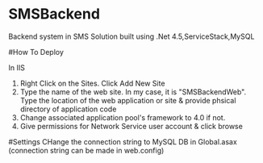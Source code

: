 # SMSBackend
Backend system in SMS Solution built using .Net 4.5,ServiceStack,MySQL

#How To Deploy

In IIS 
1)  Right Click on the Sites. Click Add New Site
2) Type the name of the web site. In my case, it is "SMSBackendWeb". Type the location of the web application or 
site & provide phsical directory of application code 
3) Change associated application pool's framework to 4.0 if not.
4) Give permissions for Network Service user account & click browse 



#Settings
CHange the connection string to MySQL DB in Global.asax (connection string can be made in web.config)



